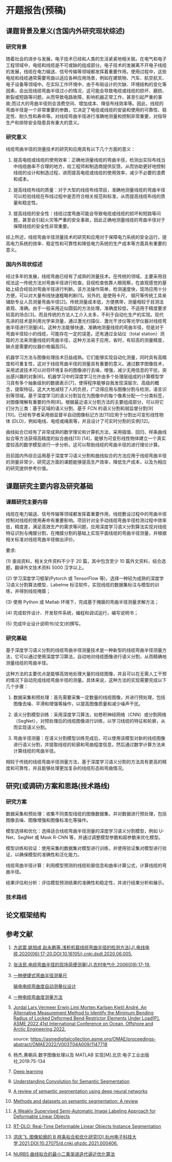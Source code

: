 # 开题报告(预稿)

## 课题背景及意义(含国内外研究现状综述)

### 研究背景

随着社会的进步与发展，电子技术已经和人类的生活紧紧地相关联。在电气和电子工程领域中，电缆和线缆是不可或缺的组成部分。电子技术的发展离不开电子线缆的发展，线缆在电力输送、信号传输等领域都发挥着重要作用。使用过程中，这些电缆和线缆通常需要弯曲以适应各种应用场景，例如在建筑物、汽车、航空航天、电子设备等领域中。在实际工作环境中，由于布局设计的欠缺、环境结构的变化等因素，会出现线缆弯曲半径过小的情况，这可能会导致电缆或线缆的损坏、磨损、断裂或短路等问题，从而导致电路故障，影响机器正常工作，甚至引起严重的事故;而过大的弯曲半径则会浪费空间、增加成本、降低布线效率等。因此，线缆的弯曲半径是一个非常重要的参数，它决定了电缆或线缆的安装和使用的可靠性、稳定性、耐久性和寿命等。对线缆弯曲半径进行准确地测量和控制非常重要，对指导生产和排除安全隐患具有重大的意义。

### 研究意义

线缆弯曲半径的测量技术的研究和应用具有以下几个方面的意义：

1. 提高电缆或线缆的使用效率：正确地测量线缆的弯曲半径，检测出实际布线当中线缆曲率不合理的地方，给工程师和制造商提供反馈，从而协助更好地控制线缆的设计和制造过程，进而提高电缆或线缆的使用效率，减少不必要的浪费和成本。

2. 提高线缆布线的质量：对于大型的线缆布线项目，准确地测量线缆的弯曲半径可以检验线缆在布线过程中是否符合相关规范和标准，从而提高线缆布线的质量和稳定性。

3. 提高线缆的安全性：线缆过度弯曲可能会导致电缆或线缆的损坏和短路等问题，甚至会引起火灾等严重的安全事故，因此正确地测量线缆的弯曲半径对于保障线缆的安全性非常重要。

综上所述，线缆弯曲半径测量技术的研究和应用对于保障电力系统的安全运行，提高电力系统的效率、稳定性和可靠性和降低电力系统的生产成本等方面具有重要的意义。

### 国内外现状综述

经过多年的发展，线缆弯曲已经有了成熟的测量技术。在传统的领域，主要采用目视法这一传统方法对弯曲半径进行检查。目视检查依靠人眼观察，在直观感觉的基础上结合经验对弯曲半径进行判断。该方法操作简单，检测速度快，现场应用十分方便，可以对大量布线快速粗略判断[1]。另外的, 是使用卡尺， 钢尺等传统工具来辅助专业人员测量弯曲半径[2]。传统测量成本低，方便携带，测量相较于目测法直观、准确。由于一般采用近似圆弧的方法处理，准确度较低，不适用于精度要求较高的场合[3]。而且传统的方法人工介入太多，不利于自动化生产的实现。现代先进的技术是利用光学来测量，通过激光扫描仪、激光干涉仪等光学仪器对线缆弯曲半径进行测量[4]。这种方法能够快速、准确地测量线缆的弯曲半径，但是对于弯曲半径较小的线缆，可能存在一定的误差。还有通过全站仪（total station）测距的方法来测量线缆的弯曲半径，这种方法易于应用，省时，有较高的测量精度，缺点是需要的仪器价格偏高[5]。

机器学习方法与图像处理技术日益成熟。它们能够实现自动化测量，同时具有高精度和可重复性，这对于线缆弯曲半径的测量具有重要的意义。通过数字图像技术，采用滤波技术可以对将环境复杂的图像进行去噪，增强，减少无用信息的干扰，突出感兴趣的对象[6]。机器学习中的深度学习允许由多个处理层组成的计算模型学习具有多个抽象级别的数据表示[7]，使得程序能够自我发现深层次、高级的概念，提取特征。这大大地减轻了人的负担，广泛得应用与图像分割与检测，语言识别等领域。基于深度学习的语义分割旨在为图像中的每个像素分配一个分类标签，对图像理解有重要的作用[8]。根据最近语义分割方法的主要组成部分，可以将它们分为三类：基于区域的语义分割、基于 FCN 的语义分割和弱监督分割[9] [10]。已经有学者采用弱监督半自动图像标记方法[11]应用于分割出可变形线性物体 (DLO)，例如电线、电缆或绳索等，并且设计了可实时分割的实例[12]。

曲线拟合已经有了非常成熟的数学理论和计算机方法，采用插值、回归、样条曲线拟合等方法获得高精度的拟合曲线[13] [14]，能够为可变形线性物体建立一个真实度较高的数学模型进行一步分析。这可以帮助线缆的弯曲半径的进行理论计算。

目前国内外综合运用基于深度学习语义分割和曲线拟合的方法应用于线缆弯曲半径的测量非常少，研究这方面的课题能够提高生产效率，降低生产成本，以及为相应的研究提供参考价值。

## 课题研究主要内容及研究基础

### 课题研究主要内容

线缆在电力输送、信号传输等领域都发挥着重要作用，线缆敷设过程中的弯曲半径控制对线缆的使用寿命有重要影响。项目针对全手动线缆弯曲半径检测过程中效率低，精度差，满足高效生产的需求等问题，应用深度学习语义分割算法实现对线缆特征识别与掩膜分割，在掩膜分割的基础上实现平面线缆的弯曲半径测量，并根据相关标准对线缆弯曲半径做出评价。

要求:

(1) 查阅资料，相关文件资料不少于 20 篇，其中包含至少 10 篇外文资料，结合选题，翻译外文技术资料 5000 汉字以上。

(2) 学习深度学习框架(Pytorch 或 TensorFlow 等)，选择一种较为成熟的深度学习语义分割算法模型、Labelme 标注软件，实现线缆的数据集标注与模型的训练，并得到线缆掩膜；

(3) 使用 Python 或 Matlab 环境下，完成基于掩膜的弯曲半径测量求解方法；

(4) 完成软件设计、开发软件系统，编程和调试运行，编写说明书；

(5) 完成毕业设计说明书(论文)的撰写。

### 研究基础

基于深度学习语义分割的线缆弯曲半径测量技术是一种新型的线缆弯曲半径测量方法，它可以通过使用深度学习算法，自动地对线缆图像进行语义分割，从而精确地测量线缆的弯曲半径。

这种方法的主要优点是能够高效地处理大量的线缆图像，并且可以在无需人工干预的情况下自动完成线缆弯曲半径的测量。具体来说，这种方法的实现需要完成以下几个步骤：

1. 数据采集和预处理：首先需要采集一定数量的线缆图像，并进行预处理，包括图像去噪、平滑和增强等操作，以提高图像质量和减少噪声干扰。

2. 语义分割模型训练：采用深度学习算法，如卷积神经网络（CNN）或分割网络（SegNet），对预处理后的线缆图像进行训练，以学习线缆的特征和轮廓，从而实现语义分割。

3. 弯曲半径测量：在语义分割模型训练完成后，可以使用该模型对新的线缆图像进行语义分割，并提取线缆的轮廓和弯曲程度信息，然后通过数学计算方法来计算线缆的弯曲半径。

相较于传统的线缆弯曲半径测量方法，基于深度学习语义分割的方法具有更高的精度和可靠性，并且能够处理更加复杂的线缆形态和弯曲情况。

## 研究(或调研)方案和思路(技术路线)

### 研究方案

数据采集和预处理：收集不同类型线缆的图像数据集，并对数据进行预处理，包括图像去噪、图像增强和图像标准化等操作。

模型选择和优化：选择适合线缆弯曲半径测量的深度学习语义分割模型，例如 U-Net、SegNet 或 Mask R-CNN 等，并通过调整模型参数和超参数来优化模型。

模型训练和验证：使用采集的数据集对模型进行训练，并使用验证集对模型进行验证，以确保模型的准确性和泛化能力。

线缆弯曲半径计算：利用模型预测的线缆轮廓信息和曲率计算公式，计算线缆的弯曲半径。

结果评估和分析：评估模型预测结果的准确性和稳定性，并进行结果分析和展示。

### 技术路线

[](frame.md ":include :type=markdown")

## 论文框架结构

[](content.md ":include :type=code markmap")

## 参考文献

1. [方武震,姚旭成,赵永鹏等.浅析机载线缆弯曲半径的检测方法[J].电线电缆,2020(06):17-20.DOI:10.16105/j.cnki.dxdl.2020.06.005.](https://kns.cnki.net/kcms2/article/abstract?v=3uoqIhG8C44YLTlOAiTRKibYlV5Vjs7iy_Rpms2pqwbFRRUtoUImHae6S-T5nTIPVZiaD1CMzRQGrCvSgz-A4IVZQmB4vThs&uniplatform=NZKPT&src=copy)

2. [张洁民.电缆弯曲半径的现场简便测量[J].农村电气化,2006(09):17-19.](https://kns.cnki.net/kcms2/article/abstract?v=ZUUpU2TibaLyVMH5RPg3BEh_b42Ky5gDigEJZUunWRpnuhkJLZI8p9tUPPQU1juXT21H2Vyjxx1MZ4Lt5Z9_BwpQDXXTnsVvlTdBzAZebJc=&uniplatform=NZKPT&language=CHS)

3. [一种便捷式弯曲半径测量尺](https://patents.google.com/patent/CN205209412U/zh)

   [输电电缆弯曲度自动测量仪设计](https://kns.cnki.net/kcms2/article/abstract?v=3uoqIhG8C475KOm_zrgu4lQARvep2SAkWfZcByc-RON98J6vxPv10R4WiO3SCNZBiEYLhOdAvSCxobfQAAlJX_2V5jDa7JQy&uniplatform=NZKPT)

4. [一种电缆弯曲度测量方法](https://patents.google.com/patent/CN105180832A/zh)

5. [Jordal Lars,Vermeer Erwin,Limi Morten,Karlsen Kjetil André. An Alternative Measurement Method to Identify the Minimum Bending Radius of Locked Deformed Bend Restrictor Elements Under Load[P]. ASME 2022 41st International Conference on Ocean, Offshore and Arctic Engineering,2022.](https://schlr.cnki.net/zn/Detail/index/GARCLAST/SPADF0F40150CD929674066C257CB2289C32)

   source: https://asmedigitalcollection.asme.org/OMAE/proceedings-abstract/OMAE2022/V003T04A009/1147718

6. 杨杰,黄朝兵.数字图像处理以及 MATLAB 实现[M].北京:电子工业出版社,2019:75-134

7. [Deep learning](https://www.nature.com/articles/nature14539)

8. [Understanding Convolution for Semantic Segmentation](https://ieeexplore.ieee.org/abstract/document/8354267)

9. [A review of semantic segmentation using deep neural networks](https://link.springer.com/article/10.1007/s13735-017-0141-z)

10. [Methods and datasets on semantic segmentation: A review](https://www.sciencedirect.com/science/article/pii/S0925231218304077)

11. [A Weakly Supervised Semi-Automatic Image Labeling Approach for Deformable Linear Objects](https://ieeexplore.ieee.org/abstract/document/10008018)

12. [RT-DLO: Real-Time Deformable Linear Objects Instance Segmentation](https://ieeexplore.ieee.org/abstract/document/10045806)

13. [洪庆飞. 图像轮廓的 B 样条拟合和优化研究[D].杭州电子科技大学,2021.DOI:10.27075/d.cnki.ghzdc.2021.000406.](https://kns.cnki.net/kcms2/article/abstract?v=3uoqIhG8C475KOm_zrgu4lQARvep2SAkueNJRSNVX-zc5TVHKmDNkhedsxFjM4AUoeXjoYvCV5WpR44fdJYGqz-bguuUIeCL&uniplatform=NZKPT)

14. [NURBS 曲线拟合的最小二乘渐进迭代逼近优化算法](https://kns.cnki.net/kcms2/article/abstract?v=ZUUpU2TibaI8Kag__XNqG-acoYi6a2nynjftp5iePU_BCv9KpZp8P5JVThKt86tZglAli7NMY1O5RGLdeNOhkyCpeDyfZmKc1S8Q9PXV1yk=&uniplatform=NZKPT&language=CHS)
